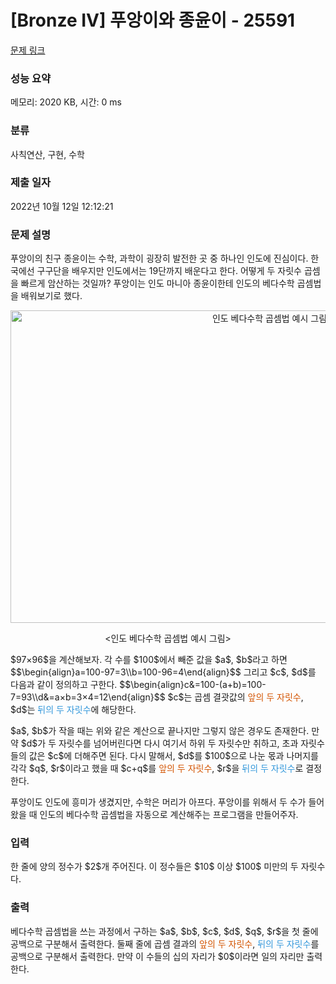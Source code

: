 # [Bronze IV] 푸앙이와 종윤이 - 25591 

[문제 링크](https://www.acmicpc.net/problem/25591) 

### 성능 요약

메모리: 2020 KB, 시간: 0 ms

### 분류

사칙연산, 구현, 수학

### 제출 일자

2022년 10월 12일 12:12:21

### 문제 설명

<p>푸앙이의 친구 종윤이는 수학, 과학이 굉장히 발전한 곳 중 하나인 인도에 진심이다. 한국에선 구구단을 배우지만 인도에서는 19단까지 배운다고 한다. 어떻게 두 자릿수 곱셈을 빠르게 암산하는 것일까? 푸앙이는 인도 마니아 종윤이한테 인도의 베다수학 곱셈법을 배워보기로 했다.</p>

<p style="text-align: center;"><img alt="인도 베다수학 곱셈법 예시 그림" src="" style="width: 813px; height: 500px;"></p>

<p style="text-align: center;"><인도 베다수학 곱셈법 예시 그림></p>

<p>$97×96$을 계산해보자. 각 수를 $100$에서 빼준 값을 $a$, $b$라고 하면 $$\begin{align}a=100-97=3\\b=100-96=4\end{align}$$ 그리고 $c$, $d$를 다음과 같이 정의하고 구한다. $$\begin{align}c&=100-(a+b)=100-7=93\\d&=a×b=3×4=12\end{align}$$ $c$는 곱셈 결괏값의 <span data-darkreader-inline-color="" style="color: rgb(211, 84, 0); --darkreader-inline-color:#ff8738;"><span style="">앞의 두 자릿수</span></span>, $d$는 <span data-darkreader-inline-color="" style="color: rgb(52, 152, 219); --darkreader-inline-color:#46a1de;"><span style="">뒤의 두 자릿수</span></span>에 해당한다.</p>

<p>$a$, $b$가 작을 때는 위와 같은 계산으로 끝나지만 그렇지 않은 경우도 존재한다. 만약 $d$가 두 자릿수를 넘어버린다면 다시 여기서 하위 두 자릿수만 취하고, 초과 자릿수들의 값은 $c$에 더해주면 된다. 다시 말해서, $d$를 $100$으로 나눈 몫과 나머지를 각각 $q$, $r$이라고 했을 때 $c+q$를 <span data-darkreader-inline-color="" style="color: rgb(211, 84, 0); --darkreader-inline-color:#ff8738;"><span style="">앞의 두 자릿수</span></span>, $r$을 <span data-darkreader-inline-color="" style="color: rgb(52, 152, 219); --darkreader-inline-color:#46a1de;"><span style="">뒤의 두 자릿수</span></span>로 결정한다.</p>

<p>푸앙이도 인도에 흥미가 생겼지만, 수학은 머리가 아프다. 푸앙이를 위해서 두 수가 들어왔을 때 인도의 베다수학 곱셈법을 자동으로 계산해주는 프로그램을 만들어주자.</p>

### 입력 

 <p>한 줄에 양의 정수가 $2$개 주어진다. 이 정수들은 $10$ 이상 $100$ 미만의 두 자릿수다.</p>

### 출력 

 <p>베다수학 곱셈법을 쓰는 과정에서 구하는 $a$, $b$, $c$, $d$, $q$, $r$을 첫 줄에 공백으로 구분해서 출력한다. 둘째 줄에 곱셈 결과의 <span data-darkreader-inline-color="" style="color: rgb(211, 84, 0); --darkreader-inline-color:#ff8738;"><span style="">앞의 두 자릿수</span></span>, <span data-darkreader-inline-color="" style="color: rgb(52, 152, 219); --darkreader-inline-color:#46a1de;"><span style="">뒤의 두 자릿수</span></span>를 공백으로 구분해서 출력한다. 만약 이 수들의 십의 자리가 $0$이라면 일의 자리만 출력한다.</p>

